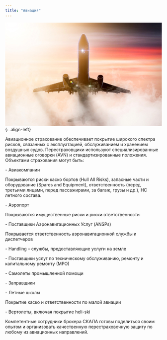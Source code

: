 ```yaml
---
title: "Авиация"
---
```


![image-left](/assets/images/reinsurance/aviation.jpg){: .align-left}

Авиационное страхование обеспечивает покрытие широкого спектра рисков, связанных с эксплуатацией, обслуживанием и хранением воздушных судов. Перестраховщики используют специализированные авиационные оговорки (AVN) и стандартизированные положения. Объектами страхования могут быть:

\- Авиакомпании

Покрываются риски каско бортов (Hull All Risks), запасные части и оборудование (Spares and Equipment), ответственность (перед третьими лицами, перед пассажирами, за багаж, грузы и др.), НС летного состава.  

\- Аэропорт

Покрываются имущественные риски и риски ответственности

\- Поставщики Аэронавигационных Услуг (ANSPs)

Покрывается ответственность аэронавигационной службы и диспетчеров

\- Handling – службы, предоставляющие услуги на земле

\- Поставщики услуг по техническому обслуживанию, ремонту и капитальному ремонту (МРО)

\- Самолеты промышленной помощи

\- Заправщики 

\- Летные школы 

Покрытие каско и ответственности по малой авиации

\- Вертолеты, включая покрытие heli-ski  

Компетентные сотрудники брокера СКАЛА готовы поделиться своим опытом и организовать качественную перестраховочную защиту по любому из авиационных направлений. 
